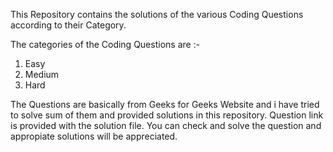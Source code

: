 This Repository contains the solutions of the various Coding Questions according to their Category.

The categories of the Coding Questions are :- 

1. Easy
2. Medium
3. Hard


The Questions are basically from Geeks for Geeks Website and i have tried to solve sum of them and provided solutions in this repository. Question link is provided with the solution file. You can check and solve the question and appropiate solutions will be appreciated.
